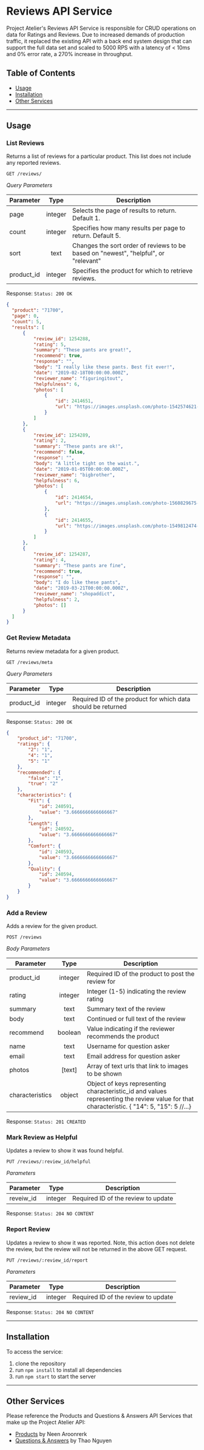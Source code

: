 # Reviews API Service
Project Atelier's Reviews API Service is responsible for CRUD operations on data for Ratings and Reviews. Due to increased demands of production traffic, it replaced the existing API with a back end system design that can support the full data set and scaled to 5000 RPS with a latency of < 10ms and 0% error rate, a 270% increase in throughput.

## Table of Contents
  - <a href='#usage'>Usage</a>
  - <a href='#installation'>Installation</a>
  - <a href='#other-services'>Other Services</a>

---
## Usage
  ### List Reviews
  Returns a list of reviews for a particular product. This list does not include any reported reviews.
  
  `GET /reviews/`
  
  *Query Parameters*
  
| Parameter	 | Type      | Description                                               |
| ---------- | :-------: | --------------------------------------------------------- |
| page       |  integer  | Selects the page of results to return. Default 1.         |
| count      |  integer  | Specifies how many results per page to return. Default 5. |
| sort	     |  text  	 | Changes the sort order of reviews to be based on "newest", "helpful", or "relevant" |
| product_id |  integer  | Specifies the product for which to retrieve reviews. |

  Response: `Status: 200 OK`
  
  ```json
  {
    "product": "71700",
    "page": 0,
    "count": 5,
    "results": [
        {
            "review_id": 1254288,
            "rating": 5,
            "summary": "These pants are great!",
            "recommend": true,
            "response": "",
            "body": "I really like these pants. Best fit ever!",
            "date": "2019-02-18T00:00:00.000Z",
            "reviewer_name": "figuringitout",
            "helpfulness": 6,
            "photos": [
                {
                    "id": 2414651,
                    "url": "https://images.unsplash.com/photo-1542574621-e088a4464f7e?ixlib=rb-1.2.1&ixid=eyJhcHBfaWQiOjEyMDd9&auto=format&fit=crop&w=3028&q=80"
                }
            ]
        },
        {
            "review_id": 1254289,
            "rating": 2,
            "summary": "These pants are ok!",
            "recommend": false,
            "response": "",
            "body": "A little tight on the waist.",
            "date": "2019-01-05T00:00:00.000Z",
            "reviewer_name": "bigbrother",
            "helpfulness": 6,
            "photos": [
                {
                    "id": 2414654,
                    "url": "https://images.unsplash.com/photo-1560829675-11dec1d78930?ixlib=rb-1.2.1&ixid=eyJhcHBfaWQiOjEyMDd9&auto=format&fit=crop&w=1652&q=80"
                },
                {
                    "id": 2414655,
                    "url": "https://images.unsplash.com/photo-1549812474-c3cbd9a42eb9?ixlib=rb-1.2.1&ixid=eyJhcHBfaWQiOjEyMDd9&auto=format&fit=crop&w=668&q=80"
                }
            ]
        },
        {
            "review_id": 1254287,
            "rating": 4,
            "summary": "These pants are fine",
            "recommend": true,
            "response": "",
            "body": "I do like these pants",
            "date": "2019-03-21T00:00:00.000Z",
            "reviewer_name": "shopaddict",
            "helpfulness": 2,
            "photos": []
        }
    ]
}
```
  
  ### Get Review Metadata
  Returns review metadata for a given product.
  
  `GET /reviews/meta`
  
  *Query Parameters*
  
  | Parameter	 | Type      | Description                                               |
  | ---------- | :-------: | --------------------------------------------------------- |
  | product_id |  integer  | Required ID of the product for which data should be returned |

  Response: `Status: 200 OK`

```json
{
    "product_id": "71700",
    "ratings": {
        "2": "1",
        "4": "1",
        "5": "1"
    },
    "recommended": {
        "false": "1",
        "true": "2"
    },
    "characteristics": {
        "Fit": {
            "id": 240591,
            "value": "3.6666666666666667"
        },
        "Length": {
            "id": 240592,
            "value": "3.6666666666666667"
        },
        "Comfort": {
            "id": 240593,
            "value": "3.6666666666666667"
        },
        "Quality": {
            "id": 240594,
            "value": "3.6666666666666667"
        }
    }
}
```

  ### Add a Review
  Adds a review for the given product.
  
  `POST /reviews`
  
  *Body Parameters*
  
| Parameter	| Type |	Description |
| ---------- | :-------: | --------------------------------------------------------- |
|product_id     	| integer	| Required ID of the product to post the review for |
|rating	          | integer	| Integer (1-5) indicating the review rating |
|summary	        |text     |	Summary text of the review|
|body	            |text	    |Continued or full text of the review|
|recommend      	|boolean	|Value indicating if the reviewer recommends the product|
|name             |	text    |	Username for question asker|
|email      	    |text   	|Email address for question asker|
|photos   	      |[text]   |	Array of text urls that link to images to be shown|
|characteristics	|object	  |Object of keys representing characteristic_id and values representing the review value for that characteristic. { "14": 5, "15": 5 //...} |
  
  Response: `Status: 201 CREATED`
  
  ### Mark Review as Helpful
  Updates a review to show it was found helpful.
  
  `PUT /reviews/:review_id/helpful`
  
  *Parameters*
  
  | Parameter	| Type |	Description |
  | ---------- | :-------: | --------------------------------------------------------- |
  | reveiw_id	| integer	 | Required ID of the review to update |

Response: `Status: 204 NO CONTENT`

  
  ### Report Review
  Updates a review to show it was reported. Note, this action does not delete the review, but the review will not be returned in the above GET request.
  
  `PUT /reviews/:review_id/report`
  
  *Parameters*
 
| Parameter |	Type |	Description |
| ---------- | :-------: | --------------------------------------------------------- |
| review_id	| integer |	Required ID of the review to update |

Response: `Status: 204 NO CONTENT`

---
## Installation
  <!-- TODO: Flesh Out Installation -->
  To access the service:
  1. clone the repository
  2. run  `npm install` to install all dependencies
  3. run `npm start` to start the server

---
## Other Services
Please reference the Products and Questions & Answers API Services that make up the Project Atelier API:
  - <a href='https://github.com/rpp33-sdc-violet/Overview'>Products</a> by Neen Aroonrerk
  - <a href='https://github.com/rpp33-sdc-violet/questions-answers'>Questions & Answers</a> by Thao Nguyen
